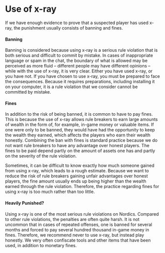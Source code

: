 # Use of x-ray

If we have enough evidence to prove that a suspected player has used x-ray, the punishment usually consists of banning and fines.

#### Banning&#x20;

Banning is considered because using x-ray is a serious rule violation that is both serious and difficult to commit by mistake. In cases of inappropriate language or spam in the chat, the boundary of what is allowed may be perceived as more fluid – different people may have different opinions – while with the use of x-ray, it is very clear. Either you have used x-ray, or you have not. If you have chosen to use x-ray, you must be prepared to face the consequences. Because it requires preparations, including installing it on your computer, it is a rule violation that we consider cannot be committed by mistake.

#### Fines

In addition to the risk of being banned, it is common to have to pay fines. This is because the use of x-ray allows rule breakers to earn large amounts of wealth in the form of, for example, in-game money or valuable items. If one were only to be banned, they would have had the opportunity to keep the wealth they earned, which affects the players who earn their wealth honestly. Combining the ban with fines is standard practice because we do not want rule breakers to have any advantage over honest players. The fines to be paid depend partly on the amount of assets one has and partly on the severity of the rule violation.

Sometimes, it can be difficult to know exactly how much someone gained from using x-ray, which leads to a rough estimate. Because we want to reduce the risk of rule breakers gaining unfair advantages over honest players, the fine amount usually ends up being higher than the wealth earned through the rule violation. Therefore, the practice regarding fines for using x-ray is too much rather than too little.

#### Heavily Punished?&#x20;

Using x-ray is one of the most serious rule violations on Nordics. Compared to other rule violations, the penalties are often quite harsh. It is not uncommon that in cases of repeated offenses, one is banned for several months and forced to pay several hundred thousand in-game money in fines. Therefore, we recommend never to use x-ray, but instead play honestly. We very often confiscate tools and other items that have been used, in addition to monetary fines.
